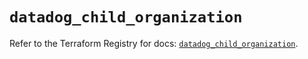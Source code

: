 # `datadog_child_organization`

Refer to the Terraform Registry for docs: [`datadog_child_organization`](https://registry.terraform.io/providers/datadog/datadog/3.47.0/docs/resources/child_organization).
